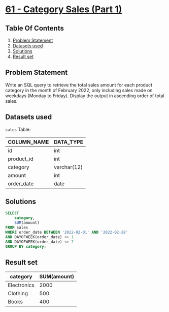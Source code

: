 # [61 - Category Sales (Part 1)](https://www.namastesql.com/coding-problem/61-category-sales-part-1)

## Table Of Contents
1. [Problem Statement]()
2. [Datasets used]()
3. [Solutions]()
4. [Result set]()

## Problem Statement

Write an SQL query to retrieve the total sales amount for each product category in the month of February 2022, only including sales made on weekdays (Monday to Friday). Display the output in ascending order of total sales.

## Datasets used

```sales``` Table:

| COLUMN_NAME | DATA_TYPE   |
| ----------- | ----------- |
| id          | int         |
| product_id  | int         |
| category    | varchar(12) |
| amount      | int         |
| order_date  | date        |

## Solutions

```sql
SELECT
	category,
    SUM(amount)
FROM sales
WHERE order_date BETWEEN '2022-02-01' AND '2022-02-28'
AND DAYOFWEEK(order_date) <> 1
AND DAYOFWEEK(order_date) <> 7
GROUP BY category;
```

## Result set

| category    | SUM(amount) |
| ----------- | ----------- | 
| Electronics |        2000 |
| Clothing    |         500 |
| Books       |         400 |
